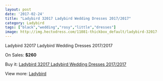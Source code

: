 ```yaml
---
layout: post
date: '2017-02-24'
title: "Ladybird 32017 Ladybird Wedding Dresses 2017/2017"
category: Ladybird
tags: ["black","wedding","rosy","little","dresses"]
image: http://img.hectodress.com/11081-thickbox_default/ladybird-32017-ladybird-wedding-dresses-2012-2013.jpg
---
```

Ladybird 32017 Ladybird Wedding Dresses 2017/2017

On Sales: **$260**
<a href="https://www.hectodress.com/ladybird/5460-ladybird-32017-ladybird-wedding-dresses-2012-2013.html"><amp-img layout="responsive" width="600" height="600" src="//img.hectodress.com/11081-thickbox_default/ladybird-32017-ladybird-wedding-dresses-2012-2013.jpg" alt="Ladybird 32017 Ladybird Wedding Dresses 2017/2017 0" /></a>

Buy it: [Ladybird 32017 Ladybird Wedding Dresses 2017/2017](https://www.hectodress.com/ladybird/5460-ladybird-32017-ladybird-wedding-dresses-2012-2013.html "Ladybird 32017 Ladybird Wedding Dresses 2017/2017")

View more: [Ladybird](https://www.hectodress.com/92-ladybird "Ladybird")